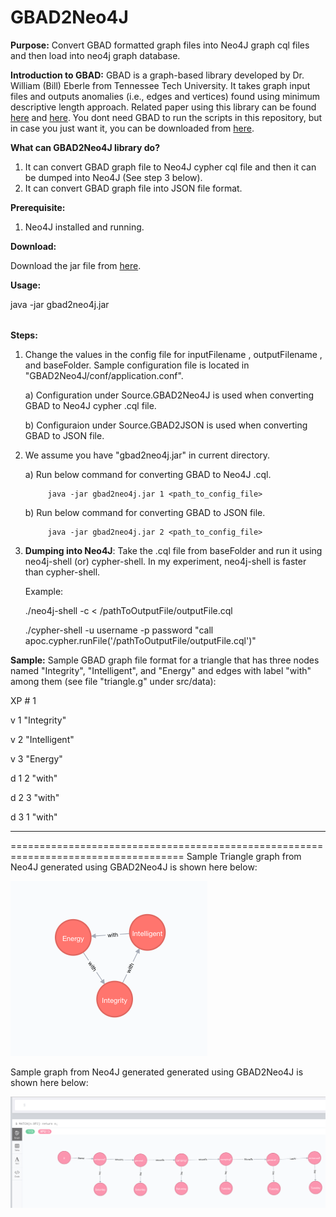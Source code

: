 # GBAD2Neo4J

<b>Purpose:</b>
Convert GBAD formatted graph files into Neo4J graph cql files and then load into neo4j graph database.


<b>Introduction to GBAD:</b>
GBAD is a graph-based library developed by Dr. William (Bill) Eberle from Tennessee Tech University. It takes graph input files and outputs anomalies (i.e., edges and vertices) found using minimum descriptive length approach. Related paper using this library can be found [here](http://ailab.wsu.edu/adgs/pdfs/MookiahVAST2014.pdf) and [here](http://www.aaai.org/ocs/index.php/FLAIRS/FLAIRS15/paper/download/10378/10281). You dont need GBAD to run the scripts in this repository, but in case you just want it, you can be downloaded from [here](http://users.csc.tntech.edu/~weberle/gbad/download.html).

<b>What can GBAD2Neo4J library do?</b>
1) It can convert GBAD graph file to Neo4J cypher cql file and then it can be dumped into Neo4J (See step 3 below).
2) It can convert GBAD graph file into JSON file format.

<b>Prerequisite:</b>
1) Neo4J installed and running.

<b>Download:</b>

Download the jar file from [here](https://www.dropbox.com/s/mglyp7r5p4wlqrs/gbad2neo4j.jar?dl=0).

<b>Usage:</b> 

java -jar gbad2neo4j.jar <Option> <ConfigFile>

<b>Steps:</b>

1) Change the values in the config file for inputFilename , outputFilename , and baseFolder.
Sample configuration file is located in "GBAD2Neo4J/conf/application.conf". 

      a) Configuration under Source.GBAD2Neo4J is used when converting GBAD to Neo4J cypher .cql file.
 
      b) Configuraion under Source.GBAD2JSON is used when converting GBAD to JSON file.

2) We assume you have "gbad2neo4j.jar" in current directory.

      a) Run below command for converting GBAD to Neo4J .cql.
      
            java -jar gbad2neo4j.jar 1 <path_to_config_file>

      b) Run below command for converting GBAD to JSON file.
      
            java -jar gbad2neo4j.jar 2 <path_to_config_file>
 
3) <b>Dumping into Neo4J</b>: Take the <outputFile>.cql file from baseFolder and run it using neo4j-shell (or) cypher-shell. In my experiment, neo4j-shell is faster than cypher-shell.

   Example:
   
   ./neo4j-shell -c < /pathToOutputFile/outputFile.cql
   
   ./cypher-shell -u username -p password "call apoc.cypher.runFile('/pathToOutputFile/outputFile.cql')"

<b>Sample:</b> Sample GBAD graph file format for a triangle that has three nodes named "Integrity", "Intelligent", and "Energy"
and edges with label "with" among them (see file "triangle.g" under src/data):

XP # 1

v 1 "Integrity"

v 2 "Intelligent"

v 3 "Energy"

d 1 2 "with"

d 2 3 "with"

d 3 1 "with"

----------------------------------------------------------------------------------------------------
==================================================================================== 
Sample Triangle graph from Neo4J generated using GBAD2Neo4J is shown here below:

![Triangle](https://github.com/leninworld/GBAD2Neo4J/blob/master/src/images/triangle.png)

Sample graph from Neo4J generated generated using GBAD2Neo4J is shown here below:

![Sample](https://github.com/leninworld/GBAD2Neo4J/blob/master/src/images/sampleoutputGraph.png)




